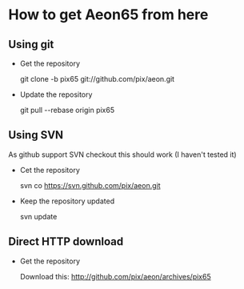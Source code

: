 How to get Aeon65 from here
===========================

Using git
---------

- Get the repository

    git clone -b pix65 git://github.com/pix/aeon.git

- Update the repository

    git pull --rebase origin pix65


Using SVN
---------

As github support SVN checkout this should work (I haven't 
tested it)

- Cet the repository

    svn co https://svn.github.com/pix/aeon.git

- Keep the repository updated

    svn update



Direct HTTP download
--------------------

- Get the repository
    
    Download this: http://github.com/pix/aeon/archives/pix65
